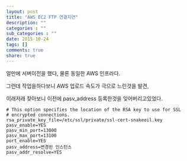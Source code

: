 ```yaml
---
layout: post
title: "AWS EC2 FTP 연결지연"
description: ""
categories : ""
sub_categories : ""
date: 2015-10-24
tags: []
comments: true
share: true
---
```


얼만에 서버이전을 했다, 물론 동일한 AWS 인프라다.

그런데 작업을하다보니 AWS 업로드 속도가 극으로 느린것을 발견,

이래저래 찾아보니 이전에 pasv_address 등록한것을 잊어버리고있었다.

    # This option specifies the location of the RSA key to use for SSL
    # encrypted connections.
    rsa_private_key_file=/etc/ssl/private/ssl-cert-snakeoil.key
    pasv_enable=YES
    pasv_min_port=13000
    pasv_max_port=13100
    port_enable=YES
    pasv_address=변경된 인스턴스
    pasv_addr_resolve=YES

  

